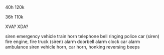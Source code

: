 40h
120k

36h
110k

XVA? XDA?


siren
emergency vehicle
train horn
telephone bell ringing
police car (siren)
fire engine, fire truck (siren)
alarm
doorbell
alarm clock
car alarm
ambulance siren
vehicle horn, car horn, honking
reversing beeps
